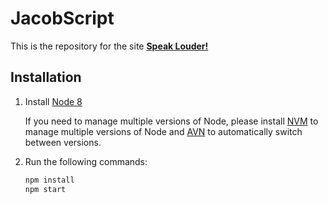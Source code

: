# JacobScript

This is the repository for the site [**Speak Louder!**][1]

## Installation

1. Install [Node 8](https://nodejs.org/en/)

    If you need to manage multiple versions of Node, please install [NVM][2] to 
    manage multiple versions of Node and [AVN][3] to automatically switch between versions.

2. Run the following commands:

    ```bash
    npm install
    npm start
    ```




[1]: http://jacob-script.herokuapp.com/
[2]: https://github.com/creationix/nvm
[3]: https://github.com/wbyoung/avn
